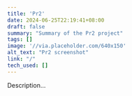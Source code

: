 ```yaml
---
title: 'Pr2'
date: 2024-06-25T22:19:41+08:00
draft: false
summary: "Summary of the Pr2 project"
tags: []
image: '//via.placeholder.com/640x150'
alt_text: "Pr2 screenshot"
link: "/"
tech_used: []
---
```


Description...
